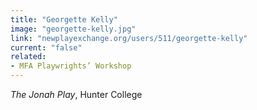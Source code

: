 ```yaml
---
title: "Georgette Kelly"
image: "georgette-kelly.jpg"
link: "newplayexchange.org/users/511/georgette-kelly"
current: "false"
related:
- MFA Playwrights’ Workshop
---
```


*The Jonah Play*, Hunter College
